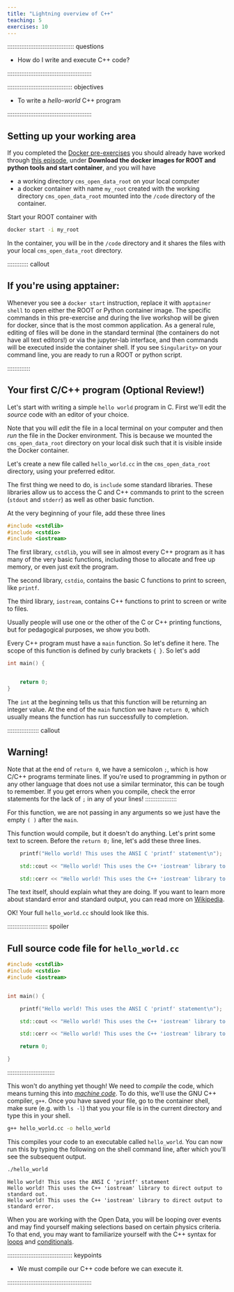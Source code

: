 ```yaml
---
title: "Lightning overview of C++"
teaching: 5
exercises: 10
---
```


:::::::::::::::::::::::::::::::::::::: questions 

- How do I write and execute C++ code?

::::::::::::::::::::::::::::::::::::::::::::::::

::::::::::::::::::::::::::::::::::::: objectives

- To write a *hello-world* C++ program

::::::::::::::::::::::::::::::::::::::::::::::::

## Setting up your working area

If you completed the [Docker pre-exercises](https://cms-opendata-workshop.github.io/workshopwhepp-lesson-docker/) 
you should already have worked through 
[this episode](https://cms-opendata-workshop.github.io/workshopwhepp-lesson-docker/03-docker-for-cms-opendata/index.html), under **Download the docker images for ROOT and python tools and start container**, and you will have

- a working directory `cms_open_data_root` on your local computer
- a docker container with name `my_root` created with the working directory `cms_open_data_root` mounted into the `/code` directory of the container.

Start your ROOT container with

```bash
docker start -i my_root
```

In the container, you will be in the `/code` directory and it shares the files with your local `cms_open_data_root` directory.

:::::::::::: callout

## If you're using apptainer:

Whenever you see a `docker start` instruction, replace it with `apptainer shell` to open either the ROOT or Python container image.
The specific commands in this pre-exercise and during the live workshop will be given for docker, since that is the most common application.
As a general rule, editing of files will be done in the standard terminal (the containers do not have all text editors!) or via the jupyter-lab interface, and then commands will be executed inside the container shell. If you see `Singularity>` on your command line, you are ready to run a ROOT or python script.

:::::::::::::

## Your first C/C++ program (Optional Review!)

Let's start with writing a simple `hello world` program in C. First we'll edit the
*source* code with an editor of your choice. 

Note that you will
*edit* the file in a local terminal on your computer and then *run* the file 
in the Docker environment. This is because we mounted the `cms_open_data_root` directory
on your local disk such that it is visible inside the Docker container.

Let's create a new file called `hello_world.cc` in the `cms_open_data_root` directory, using your preferred editor. 

The first thing we need to do, is `include` some standard libraries. These libraries
allow us to access the C and C++ commands to print to the screen (`stdout` and `stderr`) as
well as other basic function.

At the very beginning of your file, add these three lines

```cpp
#include <cstdlib>
#include <cstdio>
#include <iostream>
```

The first library, `cstdlib`, you will see in almost every C++ program as it has many of the very
basic functions, including those to allocate and free up memory, or even just exit the program.

The second library, `cstdio`, contains the basic C functions to print to screen, like `printf`.

The third library, `iostream`, contains C++ functions to print to screen or write to files.

Usually people will use one or the other of the C or C++ printing functions, but for pedagogical purposes,
we show you both.

Every C++ program must have a `main` function. So let's define it here. The scope of this function
is defined by curly brackets `{ }`. So let's add

```cpp
int main() {


    return 0;
}
```

The `int` at the beginning tells us that this function will be returning an integer value. At the end of
the `main` function we have `return 0`, which usually means the function has run successfully to completion.

:::::::::::::::::: callout
## Warning!

Note that at the end of `return 0`, we have a semicolon `;`, which is how C/C++ programs terminate lines.
If you're used to programming in python or any other language that does not use a similar terminator, this
can be tough to remember. If you get errors when you compile, check the error statements for the lack
of `;` in any of your lines!
::::::::::::::::::

For this function, we are not passing in any arguments so we just have the empty `( )` after the `main`.

This function would compile, but it doesn't do anything. Let's print some text to screen. Before
the `return 0;` line, let's add these three lines.

```cpp
    printf("Hello world! This uses the ANSI C 'printf' statement\n");

    std::cout << "Hello world! This uses the C++ 'iostream' library to direct output to standard out." << std::endl;

    std::cerr << "Hello world! This uses the C++ 'iostream' library to direct output to standard error." << std::endl;
```

The text itself, should explain what they are doing. If you want to learn more about standard error and standard
output, you can read more on [Wikipedia](https://en.wikipedia.org/wiki/Standard_streams).

OK! Your full `hello_world.cc` should look like this.

::::::::::::::::::::::: spoiler
## Full source code file for `hello_world.cc`

```cpp
#include <cstdlib>
#include <cstdio>
#include <iostream>


int main() {

    printf("Hello world! This uses the ANSI C 'printf' statement\n");

    std::cout << "Hello world! This uses the C++ 'iostream' library to direct output to standard out." << std::endl;

    std::cerr << "Hello world! This uses the C++ 'iostream' library to direct output to standard error." << std::endl;

    return 0;

}
```
:::::::::::::::::::::::::::

This won't do anything yet though! We need to *compile* the code, which means turning this into
[*machine code*](https://en.wikipedia.org/wiki/Machine_code). To do this, we'll use the GNU C++ compiler, `g++`.
Once you have saved your file, go to the container shell, make sure (e.g. with `ls -l`) that you your file is in the current directory and type this in your shell.

```bash
g++ hello_world.cc -o hello_world

```

This compiles your code to an executable called `hello_world`. You can now run this by typing the following on
the shell command line, after which you'll see the subsequent output.

```bash
./hello_world
```

```output
Hello world! This uses the ANSI C 'printf' statement
Hello world! This uses the C++ 'iostream' library to direct output to standard out.
Hello world! This uses the C++ 'iostream' library to direct output to standard error.
```

When you are working with the Open Data, you will be looping over events
and may find yourself making selections based on certain physics criteria.
To that end, you may want to familiarize yourself with the C++ syntax for
[loops](https://www.w3schools.com/cpp/cpp_for_loop.asp)
and
[conditionals](https://www.w3schools.com/cpp/cpp_conditions.asp).

::::::::::::::::::::::::::::::::::::: keypoints 

- We must compile our C++ code before we can execute it.

::::::::::::::::::::::::::::::::::::::::::::::::

